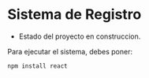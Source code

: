 <h1> Sistema de Registro </h1>

- Estado del proyecto en construccion.

Para ejecutar el sistema, debes poner:

```npm install react```
